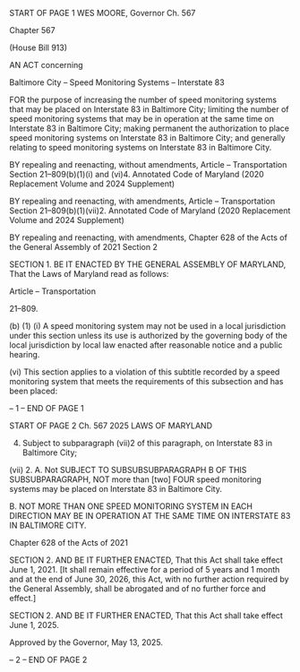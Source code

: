 START OF PAGE 1
WES MOORE, Governor Ch. 567

Chapter 567

(House Bill 913)

AN ACT concerning

Baltimore City – Speed Monitoring Systems – Interstate 83

FOR the purpose of increasing the number of speed monitoring systems that may be placed
on Interstate 83 in Baltimore City; limiting the number of speed monitoring systems
that may be in operation at the same time on Interstate 83 in Baltimore City; making
permanent the authorization to place speed monitoring systems on Interstate 83 in
Baltimore City; and generally relating to speed monitoring systems on Interstate 83
in Baltimore City.

BY repealing and reenacting, without amendments,
Article – Transportation
Section 21–809(b)(1)(i) and (vi)4.
Annotated Code of Maryland
(2020 Replacement Volume and 2024 Supplement)

BY repealing and reenacting, with amendments,
Article – Transportation
Section 21–809(b)(1)(vii)2.
Annotated Code of Maryland
(2020 Replacement Volume and 2024 Supplement)

BY repealing and reenacting, with amendments,
Chapter 628 of the Acts of the General Assembly of 2021
Section 2

SECTION 1. BE IT ENACTED BY THE GENERAL ASSEMBLY OF MARYLAND,
That the Laws of Maryland read as follows:

Article – Transportation

21–809.

(b) (1) (i) A speed monitoring system may not be used in a local jurisdiction
under this section unless its use is authorized by the governing body of the local jurisdiction
by local law enacted after reasonable notice and a public hearing.

(vi) This section applies to a violation of this subtitle recorded by a
speed monitoring system that meets the requirements of this subsection and has been
placed:

– 1 –
END OF PAGE 1

START OF PAGE 2
Ch. 567 2025 LAWS OF MARYLAND

4. Subject to subparagraph (vii)2 of this paragraph, on
Interstate 83 in Baltimore City;

(vii) 2. A. Not SUBJECT TO SUBSUBSUBPARAGRAPH B OF
THIS SUBSUBPARAGRAPH, NOT more than [two] FOUR speed monitoring systems may be
placed on Interstate 83 in Baltimore City.

B. NOT MORE THAN ONE SPEED MONITORING SYSTEM IN
EACH DIRECTION MAY BE IN OPERATION AT THE SAME TIME ON INTERSTATE 83 IN
BALTIMORE CITY.

Chapter 628 of the Acts of 2021

SECTION 2. AND BE IT FURTHER ENACTED, That this Act shall take effect June
1, 2021. [It shall remain effective for a period of 5 years and 1 month and at the end of June
30, 2026, this Act, with no further action required by the General Assembly, shall be
abrogated and of no further force and effect.]

SECTION 2. AND BE IT FURTHER ENACTED, That this Act shall take effect June
1, 2025.

Approved by the Governor, May 13, 2025.

– 2 –
END OF PAGE 2